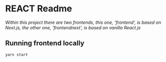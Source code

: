 # REACT Readme
*Within this project there are two frontends, this one, 'frontend', is based on Next.js, the other one, 'frontendnext', is based on vanilla React.js*

## Running frontend locally
```
yarn start
```
